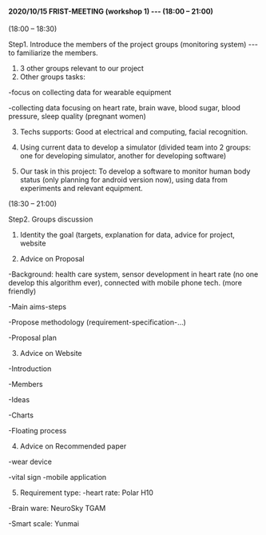 



#### 2020/10/15 FRIST-MEETING (workshop 1) --- (18:00 – 21:00)

 

(18:00 – 18:30)

Step1. Introduce the members of the project groups (monitoring system) --- to familiarize the members.

1.  3 other groups relevant to our project
2.  Other groups tasks: 

 



-focus on collecting data for wearable equipment

-collecting data focusing on heart rate, brain wave, blood sugar, blood pressure, sleep quality (pregnant women)

 

3)   Techs supports: Good at electrical and computing, facial recognition. 

 

4)   Using current data to develop a simulator (divided team into 2 groups: one for developing simulator, another for developing software)

 

5)   Our task in this project: To develop a software to monitor human body status (only planning for android version now), using data from experiments and relevant equipment. 

 

 

(18:30 – 21:00)

Step2. Groups discussion

1)   Identity the goal (targets, explanation for data, advice for project, website

 

2)   Advice on Proposal

-Background: health care system, sensor development in heart rate (no one develop this algorithm ever), connected with mobile phone tech. (more friendly)

-Main aims-steps

-Propose methodology (requirement-specification-…)

-Proposal plan

 

3)   Advice on Website

-Introduction

-Members

-Ideas

-Charts

-Floating process

 

4)   Advice on Recommended paper

-wear device

-vital sign
 -mobile application

 

5)   Requirement type:
 -heart rate: Polar H10

-Brain ware: NeuroSky TGAM

-Smart scale: Yunmai